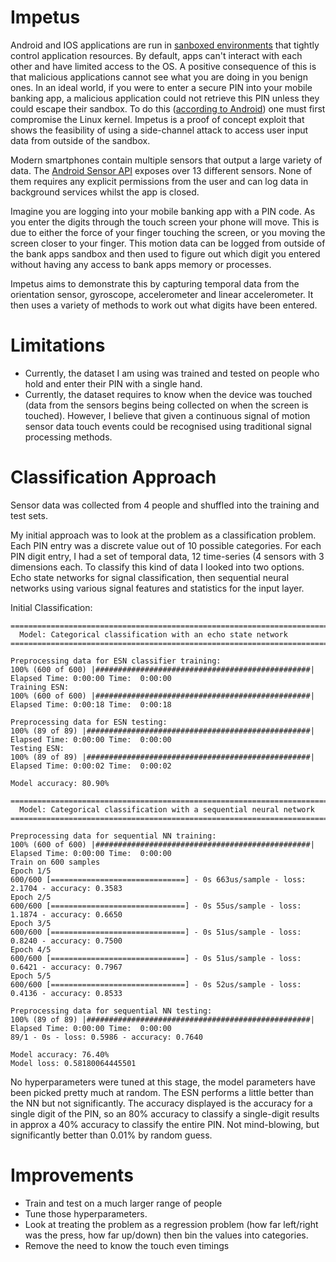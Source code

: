 # Impetus

Android and IOS applications are run in [sanboxed environments](https://en.wikipedia.org/wiki/Sandbox_(computer_security)) that tightly control application resources. By default, apps can't interact with each other and have limited access to the OS. A positive consequence of this is that malicious applications cannot see what you are doing in you benign ones. In an ideal world, if you were to enter a secure PIN into your mobile banking app, a malicious application could not retrieve this PIN unless they could escape their sandbox. To do this ([according to Android](https://source.android.com/security/app-sandbox)) one must first compromise the Linux kernel. Impetus is a proof of concept exploit that shows the feasibility of using a side-channel attack to access user input data from outside of the sandbox.

Modern smartphones contain multiple sensors that output a large variety of data. The [Android Sensor API](https://developer.android.com/guide/topics/sensors/index.html) exposes over 13 different sensors. None of them requires any explicit permissions from the user and can log data in background services whilst the app is closed. 

Imagine you are logging into your mobile banking app with a PIN code. As you enter the digits through the touch screen your phone will move. This is due to either the force of your finger touching the screen, or you moving the screen closer to your finger. This motion data can be logged from outside of the bank apps sandbox and then used to figure out which digit you entered without having any access to bank apps memory or processes.

Impetus aims to demonstrate this by capturing temporal data from the orientation sensor, gyroscope, accelerometer and linear accelerometer. It then uses a variety of methods to work out what digits have been entered.

# Limitations

- Currently, the dataset I am using was trained and tested on people who hold and enter their PIN with a single hand. 
- Currently, the dataset requires to know when the device was touched (data from the sensors begins being collected on when the screen is touched). However, I believe that given a continuous signal of motion sensor data touch events could be recognised using traditional signal processing methods.

# Classification Approach

Sensor data was collected from 4 people and shuffled into the training and test sets.

My initial approach was to look at the problem as a classification problem. Each PIN entry was a discrete value out of 10 possible categories. For each PIN digit entry, I had a set of temporal data, 12 time-series (4 sensors with 3 dimensions each. To classify this kind of data I looked into two options. Echo state networks for signal classification, then sequential neural networks using various signal features and statistics for the input layer.

Initial Classification:

    ==========================================================================================================
      Model: Categorical classification with an echo state network
    ==========================================================================================================

    Preprocessing data for ESN classifier training:
    100% (600 of 600) |################################################| Elapsed Time: 0:00:00 Time:  0:00:00
    Training ESN:
    100% (600 of 600) |################################################| Elapsed Time: 0:00:18 Time:  0:00:18

    Preprocessing data for ESN testing:
    100% (89 of 89) |##################################################| Elapsed Time: 0:00:00 Time:  0:00:00
    Testing ESN:
    100% (89 of 89) |##################################################| Elapsed Time: 0:00:02 Time:  0:00:02

    Model accuracy: 80.90%

    ==========================================================================================================
      Model: Categorical classification with a sequential neural network
    ==========================================================================================================

    Preprocessing data for sequential NN training:
    100% (600 of 600) |################################################| Elapsed Time: 0:00:00 Time:  0:00:00
    Train on 600 samples
    Epoch 1/5
    600/600 [==============================] - 0s 663us/sample - loss: 2.1704 - accuracy: 0.3583
    Epoch 2/5
    600/600 [==============================] - 0s 55us/sample - loss: 1.1874 - accuracy: 0.6650
    Epoch 3/5
    600/600 [==============================] - 0s 51us/sample - loss: 0.8240 - accuracy: 0.7500
    Epoch 4/5
    600/600 [==============================] - 0s 51us/sample - loss: 0.6421 - accuracy: 0.7967
    Epoch 5/5
    600/600 [==============================] - 0s 52us/sample - loss: 0.4136 - accuracy: 0.8533

    Preprocessing data for sequential NN testing:
    100% (89 of 89) |##################################################| Elapsed Time: 0:00:00 Time:  0:00:00
    89/1 - 0s - loss: 0.5986 - accuracy: 0.7640

    Model accuracy: 76.40%
    Model loss: 0.58180064445501

No hyperparameters were tuned at this stage, the model parameters have been picked pretty much at random. The ESN performs a little better than the NN but not significantly. The accuracy displayed is the accuracy for a single digit of the PIN, so an 80% accuracy to classify a single-digit results in approx a 40% accuracy to classify the entire PIN. Not mind-blowing, but significantly better than 0.01% by random guess.

# Improvements

- Train and test on a much larger range of people
- Tune those hyperparameters.
- Look at treating the problem as a regression problem (how far left/right was the press, how far up/down) then bin the values into categories.
- Remove the need to know the touch even timings
